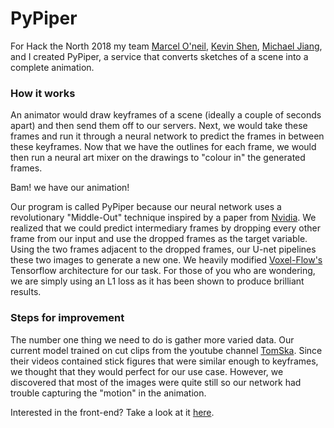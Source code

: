 # PyPiper

For Hack the North 2018 my team [Marcel O'neil](https://github.com/marceloneil), [Kevin Shen](https://github.com/kshen3778), [Michael Jiang](https://github.com/MichaelxhJiang), and I created PyPiper, a service that converts sketches of a scene into a complete animation.

### How it works

An animator would draw keyframes of a scene (ideally a couple of seconds apart) and then send them off to our servers. Next, we would take these frames and run it through a neural network to predict the frames in between these keyframes. Now that we have the outlines for each frame, we would then run a neural art mixer on the drawings to "colour in" the generated frames.

Bam! we have our animation!

Our program is called PyPiper because our neural network uses a revolutionary "Middle-Out" technique inspired by a paper from [Nvidia](https://arxiv.org/abs/1712.00080). We realized that we could predict intermediary frames by dropping every other frame from our input and use the dropped frames as the target variable. Using the two frames adjacent to the dropped frames, our U-net pipelines these two images to generate a new one. We heavily modified [Voxel-Flow's](https://github.com/liuziwei7/voxel-flow) Tensorflow architecture for our task. For those of you who are wondering, we are simply using an L1 loss as it has been shown to produce brilliant results.

### Steps for improvement
The number one thing we need to do is gather more varied data. Our current model trained on cut clips from the youtube channel  [TomSka](https://www.youtube.com/user/TomSka). Since their videos contained stick figures that were similar enough to keyframes, we thought that they would perfect for our use case. However, we discovered that most of the images were quite still so our network had trouble capturing the "motion" in the animation.

Interested in the front-end? Take a look at it [here](https://github.com/marceloneil/piepiper).
